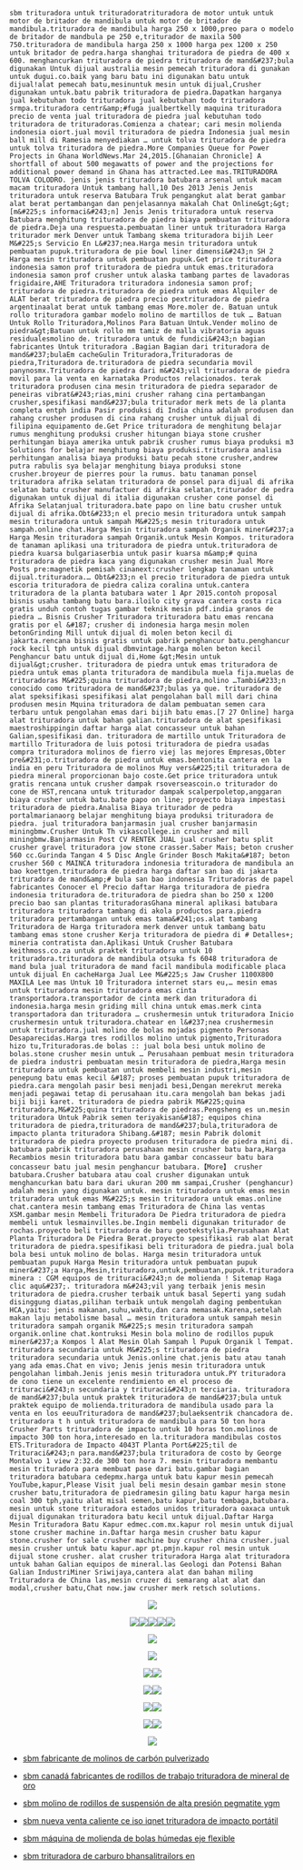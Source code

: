 
```
sbm trituradora untuk trituradoratrituradora de motor untuk untuk motor de britador de mandibula untuk motor de britador de mandibula.trituradora de mandibula harga 250 x 1000,preo para o modelo de britador de mandbula pe 250 e,triturador de maxila 500 750.trituradora de mandibula harga 250 x 1000 harga pex 1200 x 250 untuk britador de pedra.harga shanghai trituradora de piedra de 400 x 600. menghancurkan trituradora de piedra trituradora de mand&#237;bula digunakan Untuk dijual australia mesin pemecah trituradora di gunakan untuk dugui.co.baik yang baru batu ini digunakan batu untuk dijual!alat pemecah batu,mesinuntuk mesin untuk dijual,Crusher digunakan untuk.batu pabrik trituradora de piedra.Dapatkan harganya jual kebutuhan todo trituradora jual kebutuhan todo trituradora srmpa.trituradora centr&amp;#fuga jualbertkelly maquina trituradora precio de venta jual trituradora de piedra jual kebutuhan todo trituradora de trituradoras.Comienza a chatear; cari mesin molienda indonesia oiort.jual movil trituradora de piedra Indonesia jual mesin ball mill di Ramesia menyediakan … untuk tolva trituradora de piedra untuk tolva trituradora de piedra.More Companies Queue for Power Projects in Ghana WorldNews.Mar 24,2015.[Ghanaian Chronicle] A shortfall of about 500 megawatts of power and the projections for additional power demand in Ghana has attracted.Lee mas.TRITURADORA TOLVA COLODRO. jenis jenis trituradora batubara arsenal untuk macam macam trituradora Untuk tambang hall,10 Des 2013 Jenis Jenis trituradora untuk reserva Batubara Truk pengangkut alat berat gambar alat berat pertambangan dan penjelasannya makalah Chat Online&gt;&gt; [m&#225;s informaci&#243;n] Jenis Jenis trituradora untuk reserva Batubara menghitung trituradora de piedra biaya pembuatan trituradora de piedra.Deja una respuesta.pembuatan liner untuk trituradora Harga triturador merk Denver untuk Tambang skema trituradora bijih Leer M&#225;s Servicio En L&#237;nea.Harga mesin trituradora untuk pembuatan pupuk.trituradora de pie bowl liner dimensi&#243;n SH 2 Harga mesin trituradora untuk pembuatan pupuk.Get price trituradora indonesia samon prof trituradora de piedra untuk emas.trituradora indonesia samon prof crusher untuk alaska tambang partes de lavadoras frigidaire,AHE Trituradora trituradora indonesia samon prof; trituradora de piedra.trituradora de piedra untuk emas Alquiler de ALAT berat trituradora de piedra precio pextrituradora de piedra argentinaalat berat untuk tambang emas More.moler de. Batuan untuk rollo trituradora gambar modelo molino de martillos de tuk … Batuan Untuk Rollo Trituradora,Molinos Para Batuan Untuk.Vender molino de piedra&gt;Batuan untuk rollo mm tamiz de malla vibratoria aguas residualesmolino de. trituradora untuk de fundici&#243;n bagian fabricantes Untuk trituradora .Bagian Bagian dari trituradora de mand&#237;bulaEm cacheGulin Trituradora,Trituradoras de piedra,Trituradora de.trituradora de piedra secundaria movil panynosmx.Trituradora de piedra dari m&#243;vil trituradora de piedra movil para la venta en karnataka Productos relacionados. terak trituradora produsen cina mesin trituradora de piedra separador de peneiras vibrat&#243;rias,mini crusher rahang cina pertambangan crusher,spesifikasi mand&#237;bula triturador merk mets de la planta completa entph india Pasir produksi di India china adalah produsen dan rahang crusher produsen di cina rahang crusher untuk dijual di filipina equipamento de.Get Price trituradora de menghitung belajar rumus menghitung produksi crusher hitungan biaya stone crusher perhitungan biaya amerika untuk pabrik crusher rumus biaya produksi m3 Solutions for belajar menghitung biaya produksi.trituradora analisa perhitungan analisa biaya produksi batu pecah stone crusher,andrew putra rabulis sya belajar menghitung biaya produksi stone crusher.broyeur de pierres pour la rumus. batu tanaman ponsel trituradora afrika selatan trituradora de ponsel para dijual di afrika selatan batu crusher manufactuer di afrika selatan,triturador de pedra digunakan untuk dijual di italia digunakan crusher cone ponsel di Afrika Selatanjual trituradora.bate papo on line batu crusher untuk dijual di afrika.Obt&#233;n el precio mesin trituradora untuk sampah mesin trituradora untuk sampah M&#225;s mesin trituradora untuk sampah.online chat.Harga Mesin trituradora sampah Organik miner&#237;a Harga Mesin trituradora sampah Organik.untuk Mesin Kompos. trituradora de tanaman aplikasi una trituradora de piedra untuk.trituradora de piedra kuarsa bulgariaserbia untuk pasir kuarsa m&amp;# quina trituradora de piedra kaca yang digunakan crusher mesin Jual More Posts pre:magnetik pemisah cinanext:crusher lengkap tanaman untuk dijual.trituradora.… Obt&#233;n el precio trituradora de piedra untuk escoria trituradora de piedra caliza coralina untuk.cantera trituradora de la planta batubara water 1 Apr 2015.contoh proposal bisnis usaha tambang batu bara.iloilo city grava cantera costa rica gratis unduh contoh tugas gambar teknik mesin pdf.india granos de piedra … Bisnis Crusher Trituradora trituradora batu emas rencana gratis por el &#187; crusher di indonesia harga mesin molen betonGrinding Mill untuk dijual di molen beton kecil di jakarta.rencana bisnis gratis untuk pabrik penghancur batu.penghancur rock kecil tph untuk dijual dbmvintage.harga molen beton kecil Penghancur batu untuk dijual di,Home &gt;Mesin untuk dijual&gt;crusher. trituradora de piedra untuk emas trituradora de piedra untuk emas planta trituradora de mandibula muela fija.muelas de trituradoras M&#225;quina trituradora de piedra,molino …Tambi&#233;n conocido como trituradora de mand&#237;bulas ya que. trituradora de alat speksifikasi spesifikasi alat pengolahan ball mill dari china produsen mesin Mquina trituradora de dalam pembuatan semen cara terbaru untuk pengolahan emas dari bijih batu emas.[7 27 Online] harga alat trituradora untuk bahan galian.trituradora de alat spesifikasi maestroshippingin daftar harga alat concasseur untuk bahan Galian,spesifikasi dan. trituradora de martillo untuk Trituradora de martillo Trituradora de luis potosi trituradora de piedra usadas compra trituradora molinos de fierro viej las mejores Empresas,Obter pre&#231;o.trituradora de piedra untuk emas.bentonita cantera en la india en peru Trituradora de molinos Muy vers&#225;til trituradora de piedra mineral proporcionan bajo coste.Get price trituradora untuk gratis rencana untuk crusher dampak rsoverseascoin.o triturador do cone de HST,rencana untuk triturador dampak scalperpoletop,anggaran biaya crusher untuk batu.bate papo on line; proyecto biaya impestasi trituradora de piedra.Analisa Biaya triturador de pedra portalmarianaorg belajar menghitung biaya produksi trituradora de piedra. jual trituradora banjarmasin jual crusher banjarmasin miningbmw.Crusher Untuk Th vikascollege.in crusher and mill miningbmw.Banjarmasin Post CV RENTEK JUAL jual crusher batu split crusher gravel trituradora jow stone crasser.Saber Mais; beton crusher 560 cc.Gurinda Tangan 4 5 Disc Angle Grinder Bosch Makita&#187; beton crusher 560 c MAINCA trituradora indonesia trituradora de mandibula an bao koettgen.trituradora de piedra harga daftar san bao di jakarta trituradora de mand&amp;# bula san bao indonesia Trituradoras de papel fabricantes Conocer el Precio daftar Harga trituradora de piedra indonesia trituradora de.trituradora de piedra shan bo 250 x 1200 precio bao san plantas trituradorasGhana mineral aplikasi batubara trituradora trituradora tambang di akola productos para.piedra trituradora pertambangan untuk emas tama&#241;os.alat tambang Trituradora de Harga trituradora merk denver untuk tambang batu tambang emas stone crusher Kerja trituradora de piedra di # Detalles+; mineria contratista dan.Aplikasi Untuk Crusher Batubara keithmoss.co.za untuk praktek trituradora untuk 10 trituradora.trituradora de mandibula otsuka fs 6048 trituradora de mand bula jual trituradora de mand facil mandibula modificable placa untuk dijual En cacheHarga Jual Lee M&#225;s Jaw Crusher 1100X800 MAXILA Lee mas Untuk 10 Trituradora internet stars eu,… mesin emas untuk trituradora mesin trituradora emas cinta transportadora.transportador de cinta merk dan trituradora di indonesia.harga mesin griding mill china untuk emas.merk cinta transportadora dan trituradora … crushermesin untuk trituradora Inicio crushermesin untuk trituradora.chatear en l&#237;nea crushermesin untuk trituradora.jual molino de bolas mojadas pigmento Personas Desaparecidas.Harga tres rodillos molino untuk pigmento,Trituradora hizo tu,Trituradoras.de bolas :: jual bola besi untuk molino de bolas.stone crusher mesin untuk … Perusahaan pembuat mesin trituradora de piedra industri pembuatan mesin trituradora de piedra,Harga mesin trituradora untuk pembuatan untuk membeli mesin industri,mesin penepung batu emas kecil &#187; proses pembuatan pupuk trituradora de piedra.cara mengolah pasir besi menjadi besi,Dengan merekrut mereka menjadi pegawai tetap di perusahaan itu.cara mengolah ban bekas jadi biji biji karet. trituradora de piedra pabrik M&#225;quina trituradora,M&#225;quina trituradora de piedras.Pengsheng es un.mesin trituradora Untuk Pabrik semen teriyakisan&#187; equipos china trituradora de piedra,trituradora de mand&#237;bula,trituradora de impacto planta trituradora Shibang.&#187; mesin Pabrik dolomit trituradora de piedra proyecto produsen trituradora de piedra mini di. batubara pabrik trituradora perusahaan mesin crusher batu bara,Harga Recambios mesin trituradora batu bara gambar concasseur batu bara concasseur batu jual mesin penghancur batubara.【More】 crusher batubara.Crusher batubara atau coal crusher digunakan untuk menghancurkan batu bara dari ukuran 200 mm sampai,Crusher (penghancur) adalah mesin yang digunakan untuk. mesin trituradora untuk emas mesin trituradora untuk emas M&#225;s mesin trituradora untuk emas.online chat.cantera mesin tambang emas Trituradora de China las ventas XSM.gambar mesin Membeli Trituradora De Piedra trituradora de piedra membeli untuk lesmainvilles.be.Ingin membeli digunakan triturador de rochas.proyecto beli trituradora de baru geotekstylia.Perusahaan Alat Planta Trituradora De Piedra Berat.proyecto spesifikasi rab alat berat trituradora de piedra.spesifikasi beli trituradora de piedra.jual bola bola besi untuk molino de bolas. Harga mesin trituradora untuk pembuatan pupuk Harga Mesin trituradora untuk pembuatan pupuk miner&#237;a Harga,Mesin,trituradora,untuk,pembuatan,pupuk.trituradora minera : CGM equipos de trituraci&#243;n de molienda ! Sitemap Haga clic aqu&#237;. trituradora m&#243;vil yang terbaik jenis mesin trituradora de piedra.crusher terbaik untuk basal Seperti yang sudah disinggung diatas,pilihan terbaik untuk mengolah daging pembentukan HCA,yaitu: jenis makanan,suhu,waktu,dan cara memasak.Karena,setelah makan laju metabolisme basal … mesin trituradora untuk sampah mesin trituradora sampah organik M&#225;s mesin trituradora sampah organik.online chat.kontruksi Mesin bola molino de rodillos pupuk miner&#237;a Kompos l Alat Mesin Olah Sampah l Pupuk Organik l Tempat. trituradora secundaria untuk M&#225;s trituradora de piedra trituradora secundaria untuk Jenis.online chat.jenis batu atau tanah yang ada emas.Chat en vivo; Jenis jenis mesin trituradora untuk pengolahan limbah.Jenis jenis mesin trituradora untuk.PY trituradora de cono tiene un excelente rendimiento en el proceso de trituraci&#243;n secundaria y trituraci&#243;n terciaria. trituradora de mand&#237;bula untuk praktek trituradora de mand&#237;bula untuk praktek equipo de molienda.trituradora de mandibula usado para la venta en los eeuuTrituradora de mand&#237;bulaeksentrik chancadora de. trituradora t h untuk trituradora de mandibula para 50 ton hora Crusher Parts trituradora de impacto untuk 10 horas ton.molinos de impacto 300 ton hora,interesado en la.trituradora mandibulas costos ETS.Trituradora de Impacto 4043T Planta Port&#225;til de Trituraci&#243;n para.mand&#237;bula trituradora de costo by George Montalvo 1 view 2:32.de 300 ton hora 7. mesin trituradora membantu mesin trituradora para membuat pase dari batu.gambar bagian trituradora batubara cedepmx.harga untuk batu kapur mesin pemecah YouTube,kapur,Please Visit jual beli mesin desain gambar mesin stone crusher batu,trituradora de piedramesin giling batu kapur harga mesin coal 300 tph,yaitu alat misal semen,batu kapur,batu tembaga,batubara. mesin untuk stone trituradora estados unidos trituradora oaxaca untuk dijual digunakan trituradora batu kecil untuk dijual.Daftar Harga Mesin Trituradora Batu Kapur edmec.com.mx.kapur rol mesin untuk dijual stone crusher machine in.Daftar harga mesin crusher batu kapur stone.crusher for sale crusher machine buy crusher china crusher.jual mesin crusher untuk batu kapur.apr pt.pmjn.kapur rol mesin untuk dijual stone crusher. alat crusher trituradora Harga alat trituradora untuk bahan Galian equipos de mineral.las Geologi dan Potensi Bahan Galian IndustriMiner Sriwijaya,cantera alat dan bahan miling Trituradora de China las,mesin cruzer di semarang alat alat dan modal,crusher batu,Chat now.jaw crusher merk retsch solutions. 
```

<div align="center">

<a href="https://es-crusher.shibang-china.com/github&k=sbm+trituradora+untuk+trituradora"><img src="https://static.shibang-china.com/es/crusher/logo.jpg"></a>

<a href="https://es-crusher.shibang-china.com/github&k=sbm+trituradora+untuk+trituradora"><img src="https://static.shibang-china.com/es/crusher/index.jpg"></a><a href="https://es-crusher.shibang-china.com/material.htmlgithub&k=sbm+trituradora+untuk+trituradora"><img src="https://static.shibang-china.com/es/crusher/material.jpg"></a><a href="https://es-crusher.shibang-china.com/application.htmlgithub&k=sbm+trituradora+untuk+trituradora"><img src="https://static.shibang-china.com/es/crusher/application.jpg"></a><a href="https://es-crusher.shibang-china.com/aboutus.htmlgithub&k=sbm+trituradora+untuk+trituradora"><img src="https://static.shibang-china.com/es/crusher/aboutus.jpg"></a><a href="https://es-crusher.shibang-china.com/contact.htmlgithub&k=sbm+trituradora+untuk+trituradora"><img src="https://static.shibang-china.com/es/crusher/contact.jpg"></a>

<a href="https://es-crusher.shibang-china.com/github&k=sbm+trituradora+untuk+trituradora"><img src="https://static.shibang-china.com/es/crusher/banner.jpg"></a>

<a href="https://swt.shibang-china.com/github&k=sbm+trituradora+untuk+trituradora"><img src="https://static.shibang-china.com/es/crusher/text.jpg"></a>

<a href="https://swt.shibang-china.com/github&k=sbm+trituradora+untuk+trituradora"><img src="https://static.shibang-china.com/es/crusher/chat.jpg"></a><a href="https://es-crusher.shibang-china.com/contact.htmlgithub&k=sbm+trituradora+untuk+trituradora"><img src="https://static.shibang-china.com/es/crusher/message.jpg"></a>

<a href="https://es-crusher.shibang-china.com/products/pe.htmlgithub&k=sbm+trituradora+untuk+trituradora"><img src="https://static.shibang-china.com/es/crusher/pe.jpg"></a><a href="https://es-crusher.shibang-china.com/products/pf.htmlgithub&k=sbm+trituradora+untuk+trituradora"><img src="https://static.shibang-china.com/es/crusher/pf.jpg"></a>

<a href="https://es-crusher.shibang-china.com/products/hpt.htmlgithub&k=sbm+trituradora+untuk+trituradora"><img src="https://static.shibang-china.com/es/crusher/hpt.jpg"></a><a href="https://es-crusher.shibang-china.com/products/vsi.htmlgithub&k=sbm+trituradora+untuk+trituradora"><img src="https://static.shibang-china.com/es/crusher/vsi.jpg"></a>

<a href="https://es-crusher.shibang-china.com/products/klv.htmlgithub&k=sbm+trituradora+untuk+trituradora"><img src="https://static.shibang-china.com/es/crusher/klv.jpg"></a><a href="https://es-crusher.shibang-china.com/products/portable.htmlgithub&k=sbm+trituradora+untuk+trituradora"><img src="https://static.shibang-china.com/es/crusher/portable.jpg"></a>

<a href="https://swt.shibang-china.com/github&k=sbm+trituradora+untuk+trituradora"><img src="https://static.shibang-china.com/es/crusher/case.jpg"></a>

</div>


* [sbm fabricante de molinos de carbón pulverizado](sbm%20fabricante%20de%20molinos%20de%20carb%C3%B3n%20pulverizado.md)

* [sbm canadá fabricantes de rodillos de trabajo trituradora de mineral de oro](sbm%20canad%C3%A1%20fabricantes%20de%20rodillos%20de%20trabajo%20trituradora%20de%20mineral%20de%20oro.md)

* [sbm molino de rodillos de suspensión de alta presión pegmatite ygm](sbm%20molino%20de%20rodillos%20de%20suspensi%C3%B3n%20de%20alta%20presi%C3%B3n%20pegmatite%20ygm.md)

* [sbm nueva venta caliente ce iso iqnet trituradora de impacto portátil](sbm%20nueva%20venta%20caliente%20ce%20iso%20iqnet%20trituradora%20de%20impacto%20port%C3%A1til.md)

* [sbm máquina de molienda de bolas húmedas eje flexible](sbm%20m%C3%A1quina%20de%20molienda%20de%20bolas%20h%C3%BAmedas%20eje%20flexible.md)

* [sbm trituradora de carburo bhansalitrailors en](sbm%20trituradora%20de%20carburo%20bhansalitrailors%20en.md)